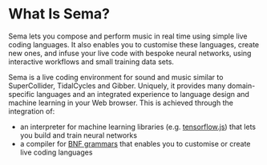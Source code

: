 # What Is Sema?

Sema lets you compose and perform music in real time using simple live coding languages. It also enables you to customise these languages, create new ones, and infuse your live code with bespoke neural networks, using interactive workflows and small training data sets.

Sema is a live coding environment for sound and music similar to SuperCollider, TidalCycles and Gibber. Uniquely, it provides many domain-specific languages and an integrated experience to language design and machine learning in your Web browser. This is achieved through the integration of:

- an interpreter for machine learning libraries (e.g. [tensorflow.js](https://www.tensorflow.org/js/)) that lets you build and train neural networks
- a compiler for [BNF grammars](https://hardmath123.github.io/earley.html") that enables you to customise or create live coding languages